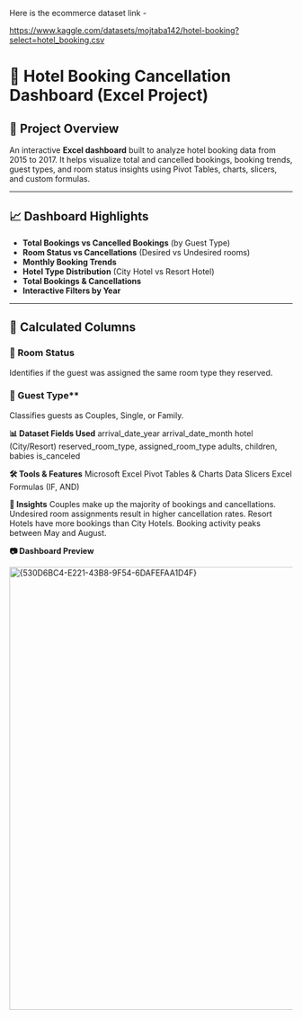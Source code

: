 Here is the ecommerce dataset link -

https://www.kaggle.com/datasets/mojtaba142/hotel-booking?select=hotel_booking.csv

# 🏨 Hotel Booking Cancellation Dashboard (Excel Project)

## 📌 Project Overview

An interactive **Excel dashboard** built to analyze hotel booking data from 2015 to 2017. It helps visualize total and cancelled bookings, booking trends, guest types, and room status insights using Pivot Tables, charts, slicers, and custom formulas.

---

## 📈 Dashboard Highlights

- **Total Bookings vs Cancelled Bookings** (by Guest Type)
- **Room Status vs Cancellations** (Desired vs Undesired rooms)
- **Monthly Booking Trends**
- **Hotel Type Distribution** (City Hotel vs Resort Hotel)
- **Total Bookings & Cancellations**
- **Interactive Filters by Year**

---

## 🧠 Calculated Columns

### 🔹 Room Status

Identifies if the guest was assigned the same room type they reserved.

### 🔹 Guest Type**
Classifies guests as Couples, Single, or Family.

**📊 Dataset Fields Used**
arrival_date_year
arrival_date_month
hotel (City/Resort)
reserved_room_type, assigned_room_type
adults, children, babies
is_canceled

**🛠 Tools & Features**
Microsoft Excel
Pivot Tables & Charts
Data Slicers
Excel Formulas (IF, AND)

**📌 Insights**
Couples make up the majority of bookings and cancellations.
Undesired room assignments result in higher cancellation rates.
Resort Hotels have more bookings than City Hotels.
Booking activity peaks between May and August.

**📷 Dashboard Preview**

<img width="788" alt="{530D6BC4-E221-43B8-9F54-6DAFEFAA1D4F}" src="https://github.com/user-attachments/assets/a6cb8545-a1a5-4621-96a5-0f1bb164f879" />



